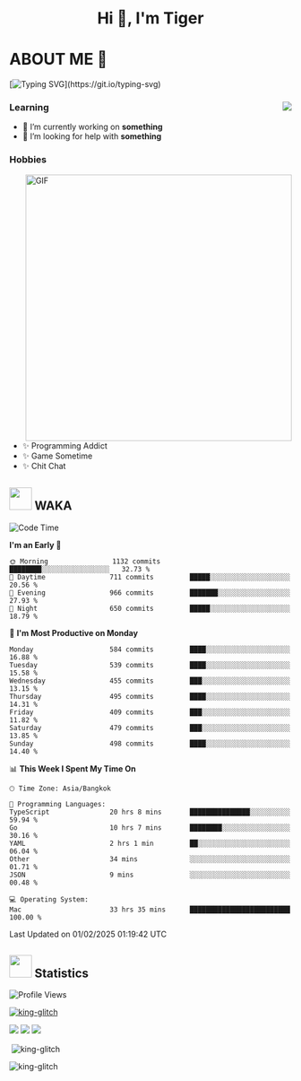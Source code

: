 <h1 align="center">Hi 👋, I'm Tiger</h1>




# ABOUT ME 💬

[![Typing SVG](https://readme-typing-svg.herokuapp.com?color=22F771&vCenter=true&lines=A+perssionate+developer+from+nowhere.)](https://git.io/typing-svg)

<div>
 <img align="right" src="https://spotify-github-profile.vercel.app/api/view?uid=12129734423&cover_image=false&theme=default&bar_color=22d016&bar_color_cover=true" />
 <h3>Learning</h3>
 
 <ul>
  <li>🔭 I’m currently working on <b>something</b></li>
  <li>🤝 I’m looking for help with <b>something</b></li>
 </ul>
 
</div>
<div>
 <h3>Hobbies</h3>
 <img align="right" height="475px"  alt="GIF" src="https://i.pinimg.com/originals/1f/b7/db/1fb7dbee557e5ed509f7517da8a84d58.gif" />
 <ul>
  <li>✨ Programming Addict</li>
  <li>✨ Game Sometime</li>
  <li>✨ Chit Chat</li>
 </ul>
 
</div>



## <img height="40" src="https://raw.githubusercontent.com/innng/innng/master/assets/kyubey.gif"/> WAKA

<!--START_SECTION:waka-->
![Code Time](http://img.shields.io/badge/Code%20Time-3%2C224%20hrs%2045%20mins-blue)

**I'm an Early 🐤** 

```text
🌞 Morning                1132 commits        ████████░░░░░░░░░░░░░░░░░   32.73 % 
🌆 Daytime                711 commits         █████░░░░░░░░░░░░░░░░░░░░   20.56 % 
🌃 Evening                966 commits         ███████░░░░░░░░░░░░░░░░░░   27.93 % 
🌙 Night                  650 commits         █████░░░░░░░░░░░░░░░░░░░░   18.79 % 
```
📅 **I'm Most Productive on Monday** 

```text
Monday                   584 commits         ████░░░░░░░░░░░░░░░░░░░░░   16.88 % 
Tuesday                  539 commits         ████░░░░░░░░░░░░░░░░░░░░░   15.58 % 
Wednesday                455 commits         ███░░░░░░░░░░░░░░░░░░░░░░   13.15 % 
Thursday                 495 commits         ████░░░░░░░░░░░░░░░░░░░░░   14.31 % 
Friday                   409 commits         ███░░░░░░░░░░░░░░░░░░░░░░   11.82 % 
Saturday                 479 commits         ███░░░░░░░░░░░░░░░░░░░░░░   13.85 % 
Sunday                   498 commits         ████░░░░░░░░░░░░░░░░░░░░░   14.40 % 
```


📊 **This Week I Spent My Time On** 

```text
🕑︎ Time Zone: Asia/Bangkok

💬 Programming Languages: 
TypeScript               20 hrs 8 mins       ███████████████░░░░░░░░░░   59.94 % 
Go                       10 hrs 7 mins       ████████░░░░░░░░░░░░░░░░░   30.16 % 
YAML                     2 hrs 1 min         ██░░░░░░░░░░░░░░░░░░░░░░░   06.04 % 
Other                    34 mins             ░░░░░░░░░░░░░░░░░░░░░░░░░   01.71 % 
JSON                     9 mins              ░░░░░░░░░░░░░░░░░░░░░░░░░   00.48 % 

💻 Operating System: 
Mac                      33 hrs 35 mins      █████████████████████████   100.00 % 
```


 Last Updated on 01/02/2025 01:19:42 UTC
<!--END_SECTION:waka-->
## <img height="40" src="https://raw.githubusercontent.com/innng/innng/master/assets/kyubey.gif"/> Statistics
![Profile Views](https://komarev.com/ghpvc/?username=king-glitch)  

<p align="left"> 
 <a href="https://github.com/ryo-ma/github-profile-trophy">
  <img src="https://github-profile-trophy.vercel.app/?username=king-glitch&theme=dracula" alt="king-glitch" />
 </a> </p>

![](https://github-profile-summary-cards.vercel.app/api/cards/profile-details?username=king-glitch&theme=dracula)
![](https://github-profile-summary-cards.vercel.app/api/cards/stats?username=king-glitch&theme=dracula) 
![](https://github-profile-summary-cards.vercel.app/api/cards/productive-time?username=king-glitch&theme=dracula)


<p>&nbsp;<img align="center" src="https://github-readme-stats.vercel.app/api?username=king-glitch&theme=dracula" alt="king-glitch" /></p>

<p><img align="center" src="https://github-readme-streak-stats.herokuapp.com/?user=king-glitch&theme=dracula" alt="king-glitch" /></p>
